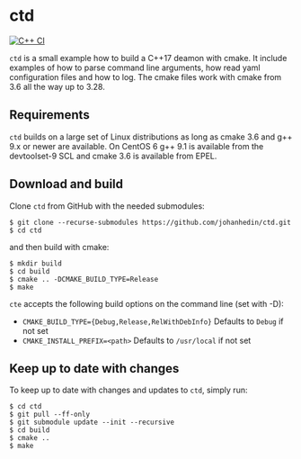 ctd
====
[![C++ CI](https://github.com/johanhedin/ctd/actions/workflows/ci.yaml/badge.svg)](https://github.com/johanhedin/ctd/actions/workflows/ci.yaml)

`ctd` is a small example how to build a C++17 deamon with cmake. It include
examples of how to parse command line arguments, how read yaml configuration
files and how to log. The cmake files work with cmake from 3.6 all the way up
to 3.28.

Requirements
----
`ctd` builds on a large set of Linux distributions as long as cmake 3.6 and
g++ 9.x or newer are available. On CentOS 6 g++ 9.1 is available from the
devtoolset-9 SCL and cmake 3.6 is available from EPEL.

Download and build
----
Clone `ctd` from GitHub with the needed submodules:

    $ git clone --recurse-submodules https://github.com/johanhedin/ctd.git
    $ cd ctd

and then build with cmake:

    $ mkdir build
    $ cd build
    $ cmake .. -DCMAKE_BUILD_TYPE=Release
    $ make

`cte` accepts the following build options on the command line (set with -D):

 * `CMAKE_BUILD_TYPE={Debug,Release,RelWithDebInfo}` Defaults to `Debug` if not set
 * `CMAKE_INSTALL_PREFIX=<path>` Defaults to `/usr/local` if not set

Keep up to date with changes
----
To keep up to date with changes and updates to `ctd`, simply run:

    $ cd ctd
    $ git pull --ff-only
    $ git submodule update --init --recursive
    $ cd build
    $ cmake ..
    $ make
